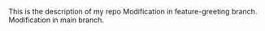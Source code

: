 This is the description of my repo
  Modification in feature-greeting branch.
Modification in main branch.
